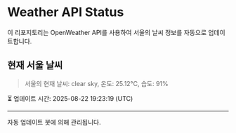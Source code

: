 
# Weather API Status

이 리포지토리는 OpenWeather API를 사용하여 서울의 날씨 정보를 자동으로 업데이트합니다.

## 현재 서울 날씨
> 서울의 현재 날씨: clear sky, 온도: 25.12°C, 습도: 91%

⏳ 업데이트 시간: 2025-08-22 19:23:19 (UTC)

---
자동 업데이트 봇에 의해 관리됩니다.
